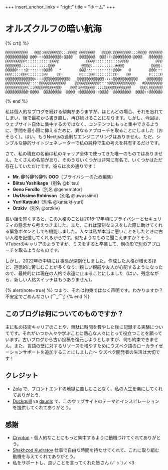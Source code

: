 +++
insert_anchor_links = "right"
title = "ホーム"
+++

# オルズクルフの暗い航海

{% crt() %}
```
@@@@@@@@@@   @@@:@@@@@@@@:::@@@@ @@@@@@@   @@@@:@@@@@@@@:::@@@@ @@@@@@
@@@@@@@@@@ @@@:::@@@@@@@@:@@@@   @@@@@@@  @@@:::@@@@@@@@:@@@@   @@@@@@
@@@@@@@@@:::::::::::@@@@            @@@@:::::::::::@@@@            @@@
@@@@@@@::::::::::::@@@            @@@@:::::::::::#@@@            @@@@:
@@@@@::::@:::::::@@@@   *        @@@::::::::::::@@@+   @        @@@:::
@@@::::@@@:::::::@@    @@        @::::@@::::::::@@    @@        @::::@
@@@@@@@@@@@@@::::@@@@@@@@@@@@   @@@@@@@@@@@@::::@@@@@@@@@@@    @@@@@@@
@@@@@@@@@@@::::@@@@@@@@@@@@    @@@@@@@@@@@::::@@@@@@@@@@@@   #@@@@@@@@
@@@@@@@@@@:::@@@@@@@@@@@@    @@@:@@@@@@@::::@@@@@@@@@@@@    @@@:@@@@@@
@@@@@@@@@@:@@@@  @@@@@@@@  @@@@::@@@@@@@::@@@@  @@@@@@@@  @@@@::@@@@@@
```
{% end %}

私は個人的なブログを続ける傾向がありますが、ほとんどの場合、それを忘れてしまい、後で最初から書き直し、再び続けることになります。しかし、今回は、ウェブサイト自体に集中するのではなく、コンテンツにもっと集中できるように、手間を最小限に抑えるために、異なるアプローチを取ることにしました（おそらく）。はい、もうNextjsの過剰なエンジニアリングはありません。ただ、シンプルな静的サイトジェネレーターで私の純粋で生の考えを共有するだけです。

さて、私の現在の名前は私のキャリア全体で使ってきた唯一のものではありません。たくさんの名前があり、そのうちいくつかは非常に有名で、いくつかはただ存在していただけです。彼らは次の通りです：

- **Mr. @%@%@% OOO**（プライバシーのため編集）
- **Biitsu Yoshikage**（別名 @biitsu）
- **Geno Ferollo**（別名 @genemator）
- **UwUssimo Robinson**（別名 @uwussimo）
- **Yuri Katsuki**（別名 @katsuki-yuri）
- **Orzklv**（別名 @orzklv）

長い話を短くすると、この人格のことは2016-17年頃にプライバシーとセキュリティの懸念から考えつきました。また、これは深刻なミスをした際に助けてくれる緊急ボタンとしても機能しました。人々は私が本当に悪いことをしたときに古い人格を記憶してくれるからです。似たようなものに聞こえますか？そう、VTuberのキャリアのようですが、ミスをすると卒業して、別の形で別のアプローチを取るようなものです。

しかし、2022年の中頃には事態が深刻化しました。作成した人格が増えるほど、道徳的に苦しむことが多くなり、親しい親戚や友人が心配するようになったので、最終的には現在の人格で永遠に止まることにしました（はい、残念ながら、新しい人格スイッチはもうありません）。

{% alert(note=true) %}
つまり、それは約束ではなく声明です。わかりますか？不安定でごめんなさい (⌒_⌒;)
{% end %}

## このブログは何についてのものですか？

主に私の技術キャリアのことや、無駄に時間を費やした後に記録する実験についてです。それがいつか人々や学ぶことに熱心な人々にとって役立つことを願っています。古いブログから古い投稿を復元しようとしますが、何も約束できません。また、言語の壁に対するリソースを増やすためにウズベク語のローカライゼーションサポートを追加することにしました～ ウズベク開発者の生活は大切です！

## クレジット

- [Zola](https://www.getzola.org) で、フロントエンドの地獄に苦しむことなく、私の人生を楽にしてくれてありがとう。
- [Duckquill](https://duckquill.daudix.one) va [daudix](https://daudix.one) で、このウェブサイトのテーマとインスピレーションを提供してくれてありがとう。

## 感謝

- [Crypton](https://t.me/CryPTON32) - 個人的なことにもっと集中するように動機づけてくれてありがとう。
- [Shakhzod Kudratov](https://t.me/shakhzodme) 仕事で自由な時間を持たせてくれて、これに取り組む動機を与えてくれてありがとう。
- 私をサポートし、良いことを言ってくれた皆さん (ﾉ´ з `)ノ <3
